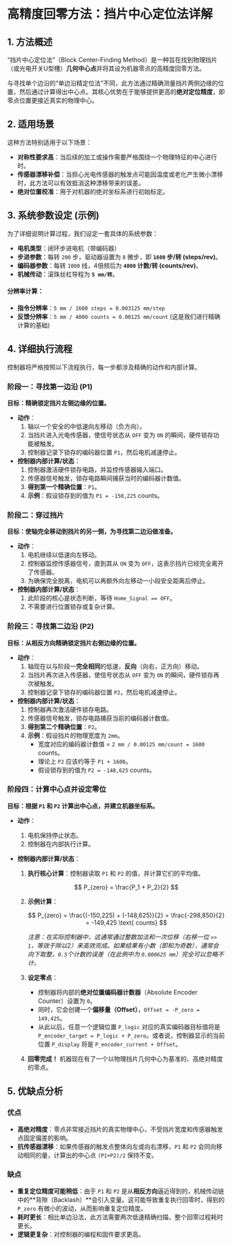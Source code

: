 # 高精度回零方法：挡片中心定位法详解



## 1. 方法概述

“挡片中心定位法”（Block Center-Finding Method）是一种旨在找到物理挡片（或光电开关U型槽）**几何中心点**并将其设为机器零点的高精度回零方法。

与寻找单个边沿的“单边沿精定位法”不同，此方法通过精确测量挡片两侧边缘的位置，然后通过计算得出中心点。其核心优势在于能够提供更高的**绝对定位精度**，即零点位置更接近真实的物理中心。

## 2. 适用场景

这种方法特别适用于以下场景：

- **对称性要求高**：当后续的加工或操作需要严格围绕一个物理特征的中心进行时。
- **传感器漂移补偿**：当担心光电传感器的触发点可能因温度或老化产生微小漂移时，此方法可以有效抵消这种漂移带来的误差。
- **绝对位置校准**：用于对机器的绝对坐标系进行初始标定。

## 3. 系统参数设定 (示例)

为了详细说明计算过程，我们设定一套具体的系统参数：

- **电机类型**：闭环步进电机（带编码器）
- **步进参数**：每转 `200` 步，驱动器设置为 `8` 微步，即 **`1600` 步/转 (steps/rev)**。
- **编码器参数**：每转 `1000` 线，4倍频后为 **`4000` 计数/转 (counts/rev)**。
- **机械传动**：滚珠丝杠导程为 **`5 mm/转`**。

#### 分辨率计算：

- **指令分辨率**：`5 mm / 1600 steps = 0.003125 mm/step`
- **反馈分辨率**：`5 mm / 4000 counts = 0.00125 mm/count` (这是我们进行精确计算的基础)

## 4. 详细执行流程

控制器将严格按照以下流程执行，每一步都涉及精确的动作和内部计算。

### **阶段一：寻找第一边沿 (P1)**

**目标：精确锁定挡片左侧边缘的位置。**

- **动作**：
  1. 轴以一个安全的中低速向左移动（负方向）。
  2. 当挡片进入光电传感器，使信号状态从 `OFF` 变为 `ON` 的瞬间，硬件锁存功能被触发。
  3. 控制器记录下锁存的编码器位置 `P1`，然后电机减速停止。
- **控制器内部计算/状态**：
  1. 控制器激活硬件锁存电路，并监控传感器输入端口。
  2. 传感器信号触发，锁存电路瞬间捕获当时的编码器计数值。
  3. **得到第一个精确位置**：`P1`。
  4. **示例**：假设锁存到的值为 `P1 = -150,225` counts。

### **阶段二：穿过挡片**

**目标：使轴完全移动到挡片的另一侧，为寻找第二边沿做准备。**

- **动作**：
  1. 电机继续以低速向左移动。
  2. 控制器监控传感器信号，直到其从 `ON` 变为 `OFF`，这表示挡片已经完全离开了传感器。
  3. 为确保完全脱离，电机可以再额外向左移动一小段安全距离后停止。
- **控制器内部计算/状态**：
  1. 此阶段的核心是状态判断，等待 `Home_Signal == OFF`。
  2. 不需要进行位置锁存或复杂计算。

### **阶段三：寻找第二边沿 (P2)**

**目标：从相反方向精确锁定挡片右侧边缘的位置。**

- **动作**：
  1. 轴现在以与阶段一**完全相同**的低速，**反向**（向右，正方向）移动。
  2. 当挡片再次进入传感器，使信号状态从 `OFF` 变为 `ON` 的瞬间，硬件锁存再次被触发。
  3. 控制器记录下锁存的编码器位置 `P2`，然后电机减速停止。
- **控制器内部计算/状态**：
  1. 控制器再次激活硬件锁存电路。
  2. 传感器信号触发，锁存电路捕获当前的编码器计数值。
  3. **得到第二个精确位置**：`P2`。
  4. **示例**：假设挡片的物理宽度为 `2mm`。
     - 宽度对应的编码器计数值 = `2 mm / 0.00125 mm/count = 1600` counts。
     - 理论上 `P2` 应该约等于 `P1 + 1600`。
     - 假设锁存到的值为 `P2 = -148,625` counts。

### **阶段四：计算中心点并设定零位**

**目标：根据 `P1` 和 `P2` 计算出中心点，并建立机器坐标系。**

- **动作**：

  1. 电机保持停止状态。
  2. 控制器在内部执行计算。

- **控制器内部计算/状态**：

  1. **执行核心计算**：控制器读取 `P1` 和 `P2` 的值，并计算它们的平均值。

     $$
     P_{zero} = \frac{P_1 + P_2}{2}
     $$

  2. **示例计算**：

     $$
     P_{zero} = \frac{(-150,225) + (-148,625)}{2} = \frac{-298,850}{2} = -149,425 \text{ counts}
     $$

     *注意：在实际控制器中，这通常通过整数加法和一次位移（右移一位 `>> 1`，等效于除以2）来高效完成。如果结果有小数（即和为奇数），通常会向下取整，`0.5`个计数的误差（在此例中为 `0.000625 mm`）完全可以忽略不计。*

  3. **设定零点**：

     - 控制器将内部的**绝对位置编码器计数器**（Absolute Encoder Counter）设置为 `0`。
     - 同时，它会创建一个**偏移量（Offset）**，`Offset = -P_zero = 149,425`。
     - 从此以后，任意一个逻辑位置 `P_logic` 对应的真实编码器目标值将是 `P_encoder_target = P_logic + P_zero`。或者说，控制器显示的当前位置 `P_display` 将是 `P_encoder_current + Offset`。

  4. **回零完成！** 机器现在有了一个以物理挡片几何中心为基准的、高绝对精度的零点。

## 5. 优缺点分析

### **优点**

- **高绝对精度**：零点非常接近挡片的真实物理中心，不受挡片宽度和传感器触发点固定偏差的影响。
- **抗传感器漂移**：如果传感器的触发点整体向左或向右漂移，`P1` 和 `P2` 会同向移动相同的量，计算出的中心点 `(P1+P2)/2` 保持不变。

### **缺点**

- **重复定位精度可能稍低**：由于 `P1` 和 `P2` 是从**相反方向**逼近得到的，机械传动链中的**背隙（Backlash）**会引入变量。这可能导致重复执行回零时，得到的 `P_zero` 有微小的波动，从而影响重复定位精度。
- **耗时更长**：相比单边沿法，此方法需要两次低速精确扫描，整个回零过程耗时更长。
- **逻辑更复杂**：对控制器的编程和固件要求更高。